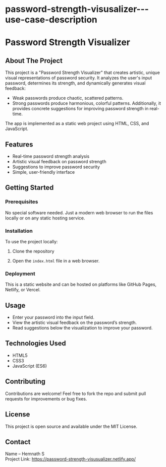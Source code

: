 # password-strength-visusalizer---use-case-description
# Password Strength Visualizer

## About The Project
This project is a "Password Strength Visualizer" that creates artistic, unique visual representations of password security. It analyzes the user's input password, determines its strength, and dynamically generates visual feedback:
- Weak passwords produce chaotic, scattered patterns.
- Strong passwords produce harmonious, colorful patterns.
Additionally, it provides concrete suggestions for improving password strength in real-time.

The app is implemented as a static web project using HTML, CSS, and JavaScript.

## Features
- Real-time password strength analysis
- Artistic visual feedback on password strength
- Suggestions to improve password security
- Simple, user-friendly interface

## Getting Started

### Prerequisites
No special software needed. Just a modern web browser to run the files locally or on any static hosting service.

### Installation
To use the project locally:
1. Clone the repository

2. Open the `index.html` file in a web browser.

### Deployment
This is a static website and can be hosted on platforms like GitHub Pages, Netlify, or Vercel.

## Usage
- Enter your password into the input field.
- View the artistic visual feedback on the password’s strength.
- Read suggestions below the visualization to improve your password.

## Technologies Used
- HTML5
- CSS3
- JavaScript (ES6)

## Contributing
Contributions are welcome! Feel free to fork the repo and submit pull requests for improvements or bug fixes.

## License
This project is open source and available under the MIT License.

## Contact
Name – Hemnath S   
Project Link: https://password-strength-visusualizer.netlify.app/

